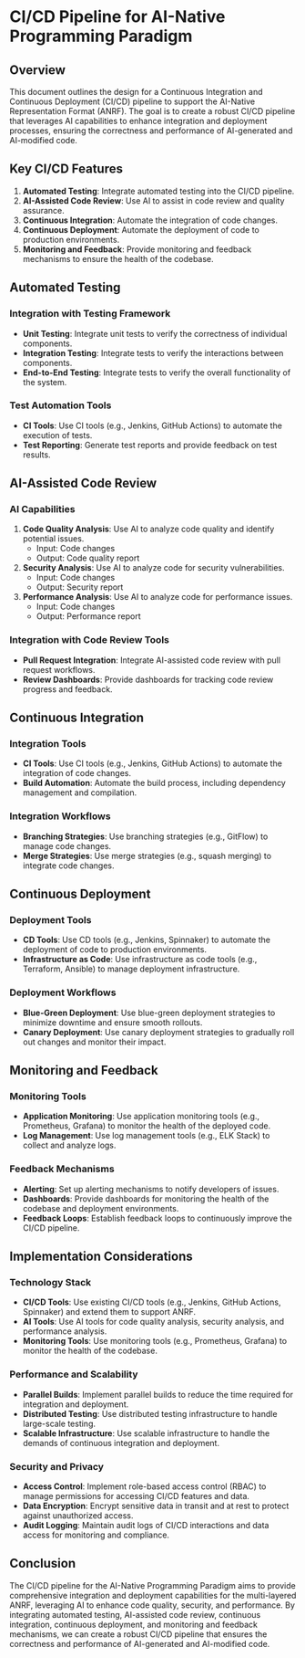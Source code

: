 # CI/CD Pipeline for AI-Native Programming Paradigm

## Overview

This document outlines the design for a Continuous Integration and Continuous Deployment (CI/CD) pipeline to support the AI-Native Representation Format (ANRF). The goal is to create a robust CI/CD pipeline that leverages AI capabilities to enhance integration and deployment processes, ensuring the correctness and performance of AI-generated and AI-modified code.

## Key CI/CD Features

1. **Automated Testing**: Integrate automated testing into the CI/CD pipeline.
2. **AI-Assisted Code Review**: Use AI to assist in code review and quality assurance.
3. **Continuous Integration**: Automate the integration of code changes.
4. **Continuous Deployment**: Automate the deployment of code to production environments.
5. **Monitoring and Feedback**: Provide monitoring and feedback mechanisms to ensure the health of the codebase.

## Automated Testing

### Integration with Testing Framework

* **Unit Testing**: Integrate unit tests to verify the correctness of individual components.
* **Integration Testing**: Integrate tests to verify the interactions between components.
* **End-to-End Testing**: Integrate tests to verify the overall functionality of the system.

### Test Automation Tools

* **CI Tools**: Use CI tools (e.g., Jenkins, GitHub Actions) to automate the execution of tests.
* **Test Reporting**: Generate test reports and provide feedback on test results.

## AI-Assisted Code Review

### AI Capabilities

1. **Code Quality Analysis**: Use AI to analyze code quality and identify potential issues.
    * Input: Code changes
    * Output: Code quality report
2. **Security Analysis**: Use AI to analyze code for security vulnerabilities.
    * Input: Code changes
    * Output: Security report
3. **Performance Analysis**: Use AI to analyze code for performance issues.
    * Input: Code changes
    * Output: Performance report

### Integration with Code Review Tools

* **Pull Request Integration**: Integrate AI-assisted code review with pull request workflows.
* **Review Dashboards**: Provide dashboards for tracking code review progress and feedback.

## Continuous Integration

### Integration Tools

* **CI Tools**: Use CI tools (e.g., Jenkins, GitHub Actions) to automate the integration of code changes.
* **Build Automation**: Automate the build process, including dependency management and compilation.

### Integration Workflows

* **Branching Strategies**: Use branching strategies (e.g., GitFlow) to manage code changes.
* **Merge Strategies**: Use merge strategies (e.g., squash merging) to integrate code changes.

## Continuous Deployment

### Deployment Tools

* **CD Tools**: Use CD tools (e.g., Jenkins, Spinnaker) to automate the deployment of code to production environments.
* **Infrastructure as Code**: Use infrastructure as code tools (e.g., Terraform, Ansible) to manage deployment infrastructure.

### Deployment Workflows

* **Blue-Green Deployment**: Use blue-green deployment strategies to minimize downtime and ensure smooth rollouts.
* **Canary Deployment**: Use canary deployment strategies to gradually roll out changes and monitor their impact.

## Monitoring and Feedback

### Monitoring Tools

* **Application Monitoring**: Use application monitoring tools (e.g., Prometheus, Grafana) to monitor the health of the deployed code.
* **Log Management**: Use log management tools (e.g., ELK Stack) to collect and analyze logs.

### Feedback Mechanisms

* **Alerting**: Set up alerting mechanisms to notify developers of issues.
* **Dashboards**: Provide dashboards for monitoring the health of the codebase and deployment environments.
* **Feedback Loops**: Establish feedback loops to continuously improve the CI/CD pipeline.

## Implementation Considerations

### Technology Stack

* **CI/CD Tools**: Use existing CI/CD tools (e.g., Jenkins, GitHub Actions, Spinnaker) and extend them to support ANRF.
* **AI Tools**: Use AI tools for code quality analysis, security analysis, and performance analysis.
* **Monitoring Tools**: Use monitoring tools (e.g., Prometheus, Grafana) to monitor the health of the codebase.

### Performance and Scalability

* **Parallel Builds**: Implement parallel builds to reduce the time required for integration and deployment.
* **Distributed Testing**: Use distributed testing infrastructure to handle large-scale testing.
* **Scalable Infrastructure**: Use scalable infrastructure to handle the demands of continuous integration and deployment.

### Security and Privacy

* **Access Control**: Implement role-based access control (RBAC) to manage permissions for accessing CI/CD features and data.
* **Data Encryption**: Encrypt sensitive data in transit and at rest to protect against unauthorized access.
* **Audit Logging**: Maintain audit logs of CI/CD interactions and data access for monitoring and compliance.

## Conclusion

The CI/CD pipeline for the AI-Native Programming Paradigm aims to provide comprehensive integration and deployment capabilities for the multi-layered ANRF, leveraging AI to enhance code quality, security, and performance. By integrating automated testing, AI-assisted code review, continuous integration, continuous deployment, and monitoring and feedback mechanisms, we can create a robust CI/CD pipeline that ensures the correctness and performance of AI-generated and AI-modified code.